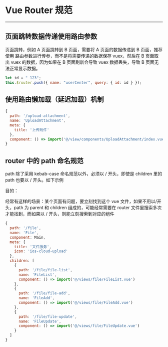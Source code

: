 # Vue Router 规范

---

## 页面跳转数据传递使用路由参数

页面跳转，例如 A 页面跳转到 B 页面，需要将 A 页面的数据传递到 B 页面，推荐使用 路由参数进行传参，而不是将需要传递的数据保存 vuex，然后在 B 页面取出 vuex 的数据，因为如果在 B 页面刷新会导致 vuex 数据丢失，导致 B 页面无法正常显示数据。

```javascript
let id = " 123";
this.$router.push({ name: "userCenter", query: { id: id } });
```

## 使用路由懒加载（延迟加载）机制

```javascript
{
  path: '/upload-attachment',
  name: 'UploadAttachment',
  meta: {
    title: '上传附件'
  },
  component: () => import('@/view/components/UploadAttachment/index.vue')
}
```

## router 中的 path 命名规范

path 除了采用 kebab-case 命名规范以外，必须以 / 开头，即使是 children 里的 path 也要以 / 开头。如下示例

目的：

经常有这样的场景：某个页面有问题，要立刻找到这个 vue 文件，如果不用以/开头，path 为 parent 和 children 组成的，可能经常需要在 router 文件里搜索多次才能找到，而如果以 / 开头，则能立刻搜索到对应的组件

```javascript
{
  path: '/file',
  name: 'File',
  component: Main,
  meta: {
    title: '文件服务',
    icon: 'ios-cloud-upload'
  },
  children: [
    {
      path: '/file/file-list',
      name: 'FileList',
      component: () => import('@/views/file/FileList.vue')
    },
    {
      path: '/file/file-add',
      name: 'FileAdd',
      component: () => import('@/views/file/FileAdd.vue')
    },
    {
      path: '/file/file-update',
      name: 'FileUpdate',
      component: () => import('@/views/file/FileUpdate.vue')
    }
  ]
}
```
